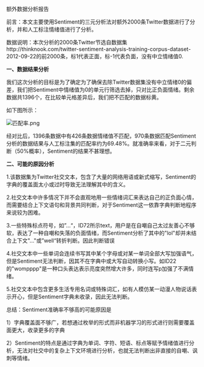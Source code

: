 额外数据分析报告

前言：本文主要使用Sentiment的三元分析法对额外2000条Twitter数据进行了分析，并和人工标注情绪值进行了分析。

数据说明：本次分析的2000条Twitter节选自数据集http://thinknook.com/twitter-sentiment-analysis-training-corpus-dataset-2012-09-22的前2000条，标1代表正面，标-1代表负面，没有中立情绪值0.

**一、数据结果分析**

我们这次分析的目标是为了确定为了确保去除Twitter数据集没有中立情绪0的偏差，我们把Sentiment中情绪值为0的单元行筛选去掉，只对比正负面情绪。剩余数据共1396个，在比较单元格差异后，我们把不匹配的数据标黄。

如下图所示：

![匹配率.png](https://s2.loli.net/2023/03/27/vOUmPuSwWlsjkQn.png)

经对比后，1396条数据中有426条数据情绪值不匹配，970条数据匹配Sentiment分析的数据结果与人工标注集的匹配率约为69.48%。就准确率来看，对于二元判断（50%概率），Sentiment的结果不甚理想。

**二、可能的原因分析**

1.该数据集为Twitter社交文本，包含了大量的网络用语或新式缩写，Sentiment的字典的覆盖面太小或过时导致无法理解其中的含义。

2.社交文本中许多情况下并不会直观地用一些情绪词汇来表达自己的正负面心情，而需要结合上下文语句和背景共同判断，对于Sentiment这一依靠字典判断地程序来说较为困难。

3.一些特殊标点符号，如”...“，ID72所示text，用户是在自嘲自己太过友善心不够软，表达了一种自嘲和失落的负面情绪，而Sentiment分析了其中的"lol"却并未结合上下文"..."或”well“转折判断。因此判断错误

4.社交文本中一些单词会连续书写其中某个字母或对某一单词全部大写加强语气，但是Sentiment无法判断，因其不在字典中或大写自动转换小写。如ID22的"wompppp"是一种口头表达表示亮度突然增大许多，同时连写p加强了不满情绪。

5.社交文本中包含更多生活专用名词或特殊词汇，如有人模仿某一动漫人物说话表示开心，但是Sentiment字典未收录，因此无法判断。

总结：Sentiment准确率不够高的可能原因是

1）字典覆盖面不够广，若想通过枚举的形式而非机器学习的形式进行则需要覆盖面更大，收录更多的字典

2）Sentiment的特点是通过字典为单词、字符、短语、标点等赋予情绪值进行分析，无法对社交中的复杂上下文环境进行分析，也就无法判断出非直接的自嘲、讽刺等情绪。